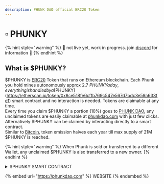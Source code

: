 ```yaml
---
description: PHUNK DAO official ERC20 Token
---
```


# ▫ PHUNKY

{% hint style="warning" %}
&#x20;:construction: not live yet, work in progress. join [discord](https://discord.com/invite/phunks) for information :construction:
{% endhint %}

## What is $PHUNKY?

$PHUNKY is [ERC20](https://www.bitpanda.com/academy/en/lessons/what-is-the-erc20-token-standard) Token that runs on Ethereum blockchain. Each Phunk you hold mines autonomously approx 2.7 $PHUNKY a day, everything is handled by a [$PHUNKY](https://etherscan.io/token/0x8ce518fe6cffb769c547e567d7bdc3e59a633fe1) smart contract and no interaction is needed. Tokens are claimable at any time. \
Every time you claim $PHUNKY a portion (10%) goes to [PHUNK DAO](about.md), any unclaimed tokens are easily claimable at [phunkdao.com](https://phunkdao.com/) with just few clicks. Alternatively $PHUNKY can be claimed by interacting directly to a smart contract.\
Similar to [Bitcoin](https://bitcoin.org/), token emission halves each year till max supply of 21M $PHUNKY is reached.&#x20;

{% hint style="warning" %}
When Phunk is sold or transferred to a different Wallet, any unclaimed $PHUNKY is also transferred to a new owner.&#x20;
{% endhint %}

<details>

<summary>$PHUNKY SMART CONTRACT</summary>

[https://etherscan.io/address/0x8ce518fe6cffb769c547e567d7bdc3e59a633fe1#code](https://etherscan.io/address/0x8ce518fe6cffb769c547e567d7bdc3e59a633fe1#code)

</details>

{% embed url="https://phunkdao.com" %}
WEBSITE
{% endembed %}

